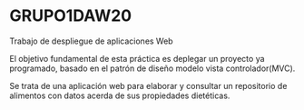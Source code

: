 # GRUPO1DAW20
Trabajo de despliegue de aplicaciones Web

El objetivo fundamental de esta práctica es deplegar un proyecto ya programado, basado en el patrón de diseño modelo vista controlador(MVC).

Se trata de una aplicación web para elaborar y consultar un repositorio de alimentos con datos acerda de sus propiedades dietéticas.


